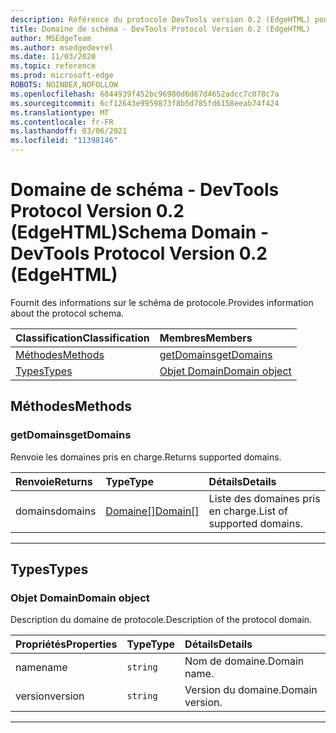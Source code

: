 ```yaml
---
description: Référence du protocole DevTools version 0.2 (EdgeHTML) pour le domaine de schéma. Fournit des informations sur le schéma de protocole.
title: Domaine de schéma - DevTools Protocol Version 0.2 (EdgeHTML)
author: MSEdgeTeam
ms.author: msedgedevrel
ms.date: 11/03/2020
ms.topic: reference
ms.prod: microsoft-edge
ROBOTS: NOINDEX,NOFOLLOW
ms.openlocfilehash: 6844939f452bc96980d6d67d4652adcc7c078c7a
ms.sourcegitcommit: 6cf12643e9959873f8b5d785fd6158eeab74f424
ms.translationtype: MT
ms.contentlocale: fr-FR
ms.lasthandoff: 03/06/2021
ms.locfileid: "11398146"
---
```

# <a name="schema-domain---devtools-protocol-version-02-edgehtml"></a><span data-ttu-id="7ed7f-104">Domaine de schéma - DevTools Protocol Version 0.2 (EdgeHTML)</span><span class="sxs-lookup"><span data-stu-id="7ed7f-104">Schema Domain - DevTools Protocol Version 0.2 (EdgeHTML)</span></span>  

<span data-ttu-id="7ed7f-105">Fournit des informations sur le schéma de protocole.</span><span class="sxs-lookup"><span data-stu-id="7ed7f-105">Provides information about the protocol schema.</span></span>  

| <span data-ttu-id="7ed7f-106">Classification</span><span class="sxs-lookup"><span data-stu-id="7ed7f-106">Classification</span></span> | <span data-ttu-id="7ed7f-107">Membres</span><span class="sxs-lookup"><span data-stu-id="7ed7f-107">Members</span></span> |  
|:--- |:--- |  
| [<span data-ttu-id="7ed7f-108">Méthodes</span><span class="sxs-lookup"><span data-stu-id="7ed7f-108">Methods</span></span>](#methods) | [<span data-ttu-id="7ed7f-109">getDomains</span><span class="sxs-lookup"><span data-stu-id="7ed7f-109">getDomains</span></span>](#getdomains) |  
| [<span data-ttu-id="7ed7f-110">Types</span><span class="sxs-lookup"><span data-stu-id="7ed7f-110">Types</span></span>](#types) | [<span data-ttu-id="7ed7f-111">Objet Domain</span><span class="sxs-lookup"><span data-stu-id="7ed7f-111">Domain object</span></span>](#domain) |  

## <a name="methods"></a><span data-ttu-id="7ed7f-112">Méthodes</span><span class="sxs-lookup"><span data-stu-id="7ed7f-112">Methods</span></span>  

### <a name="getdomains"></a><span data-ttu-id="7ed7f-113">getDomains</span><span class="sxs-lookup"><span data-stu-id="7ed7f-113">getDomains</span></span>  

<span data-ttu-id="7ed7f-114">Renvoie les domaines pris en charge.</span><span class="sxs-lookup"><span data-stu-id="7ed7f-114">Returns supported domains.</span></span>  

| <span data-ttu-id="7ed7f-115">Renvoie</span><span class="sxs-lookup"><span data-stu-id="7ed7f-115">Returns</span></span> | <span data-ttu-id="7ed7f-116">Type</span><span class="sxs-lookup"><span data-stu-id="7ed7f-116">Type</span></span> | <span data-ttu-id="7ed7f-117">Détails</span><span class="sxs-lookup"><span data-stu-id="7ed7f-117">Details</span></span> |  
|:--- |:--- |:--- |  
| <span data-ttu-id="7ed7f-118">domains</span><span class="sxs-lookup"><span data-stu-id="7ed7f-118">domains</span></span> | [<span data-ttu-id="7ed7f-119">Domaine[]</span><span class="sxs-lookup"><span data-stu-id="7ed7f-119">Domain[]</span></span>](#domain) | <span data-ttu-id="7ed7f-120">Liste des domaines pris en charge.</span><span class="sxs-lookup"><span data-stu-id="7ed7f-120">List of supported domains.</span></span> |  

---  

## <a name="types"></a><span data-ttu-id="7ed7f-121">Types</span><span class="sxs-lookup"><span data-stu-id="7ed7f-121">Types</span></span>  

### <a name="domain-object"></a><span data-ttu-id="7ed7f-122">Objet Domain</span><span class="sxs-lookup"><span data-stu-id="7ed7f-122">Domain object</span></span>  

<a name="domain"></a>  

<span data-ttu-id="7ed7f-123">Description du domaine de protocole.</span><span class="sxs-lookup"><span data-stu-id="7ed7f-123">Description of the protocol domain.</span></span>  

| <span data-ttu-id="7ed7f-124">Propriétés</span><span class="sxs-lookup"><span data-stu-id="7ed7f-124">Properties</span></span> | <span data-ttu-id="7ed7f-125">Type</span><span class="sxs-lookup"><span data-stu-id="7ed7f-125">Type</span></span> | <span data-ttu-id="7ed7f-126">Détails</span><span class="sxs-lookup"><span data-stu-id="7ed7f-126">Details</span></span> |  
|:--- |:--- |:--- |  
| <span data-ttu-id="7ed7f-127">name</span><span class="sxs-lookup"><span data-stu-id="7ed7f-127">name</span></span> | `string` | <span data-ttu-id="7ed7f-128">Nom de domaine.</span><span class="sxs-lookup"><span data-stu-id="7ed7f-128">Domain name.</span></span> |  
| <span data-ttu-id="7ed7f-129">version</span><span class="sxs-lookup"><span data-stu-id="7ed7f-129">version</span></span> | `string` | <span data-ttu-id="7ed7f-130">Version du domaine.</span><span class="sxs-lookup"><span data-stu-id="7ed7f-130">Domain version.</span></span> |  

---  
